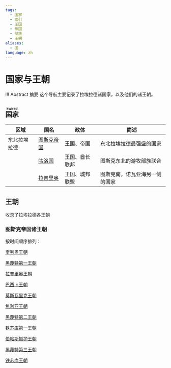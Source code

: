 ```yaml
---
tags:
  - 国家
  - 索引
  - 王国
  - 帝国
  - 部族
  - 王朝
aliases:
  - 国
language: zh
---
```

# 国家与王朝

!!! Abstract 摘要
	这个导航主要记录了拉埃拉德诸国家，以及他们的诸王朝。

## <ruby>国家<rt>kwirad</rt></ruby>


| 区域     | 国名                              | 政体      | 简述              |
| ------ | ------------------------------- | ------- | --------------- |
| 东北拉埃拉德 | [图斯克帝国](图斯克帝国.md)      | 王国、帝国   | 东北拉埃拉德最强盛的国家    |
|        | [咕洛国](咕洛国.md)     | 王国、酋长联邦 | 图斯克东北的游牧部族联合    |
|        | [拉普里奥](../概念/拉普里奥.md) | 王国、城邦联盟 | 图斯克南，诺瓦亚海另一侧的国家 |

## 王朝

收录了拉埃拉德各王朝

### 图斯克帝国诸王朝

按时间顺序排列：

[奎列奥王朝](../概念/奎列奥.md)

[黑蔑特第一王朝](黑蔑特王朝.md#黑蔑特第一王朝)

[拉普里奥王朝](拉普里奥王朝.md)

[巴西卜王朝](巴西卜王朝.md)

[莫斯瓦里克王朝](莫斯瓦里克王朝.md)

[焦利亚王朝](../概念/焦利亚.md)

[黑蔑特第二王朝](黑蔑特王朝.md#黑蔑特第二王朝)

[铁苏库第一王朝](铁苏库王朝.md#铁苏库第一王朝)

[伯帖斯抓护王朝](../概念/伯帖斯抓护.md)

[黑蔑特第三王朝](黑蔑特王朝.md#黑蔑特第三王朝)

[铁苏库王朝](铁苏库王朝.md)

